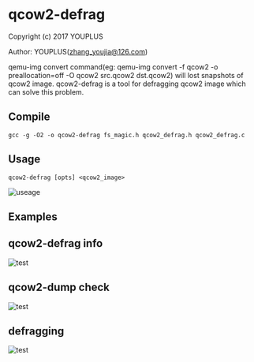 qcow2-defrag
=========================================================================

Copyright (c) 2017 YOUPLUS

Author: YOUPLUS(<zhang_youjia@126.com>)

qemu-img convert command(eg: qemu-img convert -f qcow2 -o preallocation=off -O qcow2 src.qcow2 dst.qcow2) will lost snapshots of qcow2 image. qcow2-defrag is a tool for defragging qcow2 image which can solve this problem.

## Compile
`gcc -g -O2 -o qcow2-defrag fs_magic.h qcow2_defrag.h qcow2_defrag.c`

## Usage
`qcow2-defrag [opts] <qcow2_image>`

![useage](./test/qcow2-defrag_help.png)

## Examples
## qcow2-defrag info
![test](./test/qcow2-defrag_info.png)

## qcow2-dump check
![test](./test/defrag.png)

## defragging
![test](./test/defragging.png)
